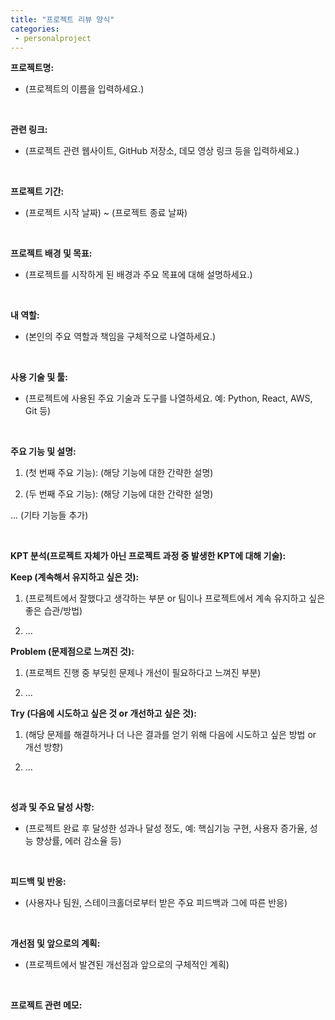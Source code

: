 ```yaml
---
title: "프로젝트 리뷰 양식"
categories:
 - personalproject
---
```









**프로젝트명:**

- (프로젝트의 이름을 입력하세요.)

​

**관련 링크:**

- (프로젝트 관련 웹사이트, GitHub 저장소, 데모 영상 링크 등을 입력하세요.)

​

**프로젝트 기간:**

- (프로젝트 시작 날짜) ~ (프로젝트 종료 날짜)

​

**프로젝트 배경 및 목표:**

- (프로젝트를 시작하게 된 배경과 주요 목표에 대해 설명하세요.)

​

**내 역할:**

- (본인의 주요 역할과 책임을 구체적으로 나열하세요.)

​

**사용 기술 및 툴:**

- (프로젝트에 사용된 주요 기술과 도구를 나열하세요. 예: Python, React, AWS, Git 등)

​

**주요 기능 및 설명:**

1. (첫 번째 주요 기능): (해당 기능에 대한 간략한 설명)

2. (두 번째 주요 기능): (해당 기능에 대한 간략한 설명)

 ... (기타 기능들 추가)

​

**KPT 분석(프로젝트 자체가 아닌 프로젝트 과정 중 발생한 KPT에 대해 기술):**

**Keep (계속해서 유지하고 싶은 것):**

 1. (프로젝트에서 잘했다고 생각하는 부분 or 팀이나 프로젝트에서 계속 유지하고 싶은 좋은 습관/방법)

 2. ...

**Problem (문제점으로 느껴진 것):**

 1. (프로젝트 진행 중 부딪힌 문제나 개선이 필요하다고 느껴진 부분)

 2. ...

**Try (다음에 시도하고 싶은 것 or 개선하고 싶은 것):**

 1. (해당 문제를 해결하거나 더 나은 결과를 얻기 위해 다음에 시도하고 싶은 방법 or 개선 방향)

 2. ...

​

**성과 및 주요 달성 사항:**

- (프로젝트 완료 후 달성한 성과나 달성 정도, 예: 핵심기능 구현, 사용자 증가율, 성능 향상률, 에러 감소율 등)

​

**피드백 및 반응:**

- (사용자나 팀원, 스테이크홀더로부터 받은 주요 피드백과 그에 따른 반응)

​

**개선점 및 앞으로의 계획:**

- (프로젝트에서 발견된 개선점과 앞으로의 구체적인 계획)

​

**프로젝트 관련 메모:**

​





 

